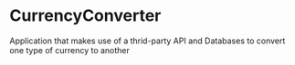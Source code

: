 # CurrencyConverter
Application that makes use of a thrid-party API and Databases to convert one type of currency to another
